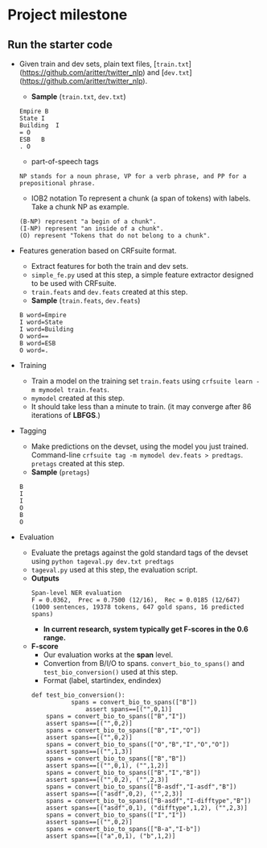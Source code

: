 # Project milestone

## Run the starter code

* Given train and dev sets, plain text files, [`train.txt`] (https://github.com/aritter/twitter_nlp) and [`dev.txt`] (https://github.com/aritter/twitter_nlp).
  + __Sample__ (`train.txt`, `dev.txt`)
  <pre><code>Empire	B
  State	I
  Building	I
  =	O
  ESB	B
  .	O</code></pre>
  + part-of-speech tags
  <pre><code>NP stands for a noun phrase, VP for a verb phrase, and PP for a prepositional phrase.</code></pre>
  + IOB2 notation
  To represent a chunk (a span of tokens) with labels. Take a chunk NP as example.
  <pre><code>(B-NP) represent "a begin of a chunk".
  (I-NP) represent "an inside of a chunk".
  (O) represent "Tokens that do not belong to a chunk".</code></pre> 

* Features generation based on CRFsuite format. 
  + Extract features for both the train and dev sets. 
  + `simple_fe.py` used at this step, a simple feature extractor designed to be used with CRFsuite.
  + `train.feats` and `dev.feats` created at this step.
  + __Sample__ (`train.feats`, `dev.feats`)
  <pre><code>B word=Empire
  I	word=State
  I	word=Building
  O	word==
  B	word=ESB
  O	word=.</code></pre>

* Training
  + Train a model on the training set `train.feats` using `crfsuite learn -m mymodel train.feats`.
  + `mymodel` created at this step.
  + It should take less than a minute to train. (it may converge after 86 iterations of __LBFGS__.)

* Tagging
  + Make predictions on the devset, using the model you just trained. Command-line `crfsuite tag -m mymodel dev.feats > predtags`. `pretags` created at this step.
  + __Sample__ (`pretags`)
  <pre><code>B
  I
  I
  O
  B
  O</code></pre>

* Evaluation
  + Evaluate the pretags against the gold standard tags of the devset using `python tageval.py dev.txt predtags`
  + `tageval.py` used at this step, the evaluation script.
  + __Outputs__
    <pre><code>Span-level NER evaluation
    F = 0.0362,  Prec = 0.7500 (12/16),  Rec = 0.0185 (12/647)
    (1000 sentences, 19378 tokens, 647 gold spans, 16 predicted spans)</code></pre>
    - __In current research, system typically get F-scores in the 0.6 range.__
  + __F-score__
    - Our evaluation works at the __span__ level.
    - Convertion from B/I/O to spans. `convert_bio_to_spans()` and `test_bio_conversion()` used at this step.
    - Format (label, startindex, endindex)
    <pre><code>def test_bio_conversion():
               spans = convert_bio_to_spans(["B"])
                   assert spans==[("",0,1)]
        spans = convert_bio_to_spans(["B","I"])
        assert spans==[("",0,2)]
        spans = convert_bio_to_spans(["B","I","O"])
        assert spans==[("",0,2)]
        spans = convert_bio_to_spans(["O","B","I","O","O"])
        assert spans==[("",1,3)]
        spans = convert_bio_to_spans(["B","B"])
        assert spans==[("",0,1), ("",1,2)]
        spans = convert_bio_to_spans(["B","I","B"])
        assert spans==[("",0,2), ("",2,3)]
        spans = convert_bio_to_spans(["B-asdf","I-asdf","B"])
        assert spans==[("asdf",0,2), ("",2,3)]
        spans = convert_bio_to_spans(["B-asdf","I-difftype","B"])
        assert spans==[("asdf",0,1), ("difftype",1,2), ("",2,3)]
        spans = convert_bio_to_spans(["I","I"])
        assert spans==[("",0,2)]
        spans = convert_bio_to_spans(["B-a","I-b"])
        assert spans==[("a",0,1), ("b",1,2)]</code></pre>
